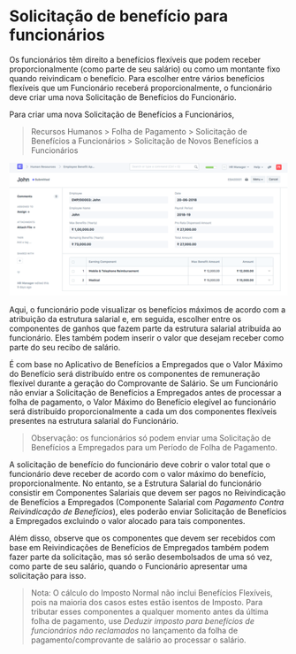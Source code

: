 # Solicitação de benefício para funcionários



Os funcionários têm direito a benefícios flexíveis que podem receber proporcionalmente (como parte de seu salário) ou como um montante fixo quando reivindicam o benefício. Para escolher entre vários benefícios flexíveis que um Funcionário receberá proporcionalmente, o funcionário deve criar uma nova Solicitação de Benefícios do Funcionário.


Para criar uma nova Solicitação de Benefícios a Funcionários,


> Recursos Humanos > Folha de Pagamento > Solicitação de Benefícios a Funcionários > Solicitação de Novos Benefícios a Funcionários


![Aplicativo de benefício para funcionários](/files/employee-benefit-application.png)


Aqui, o funcionário pode visualizar os benefícios máximos de acordo com a atribuição da estrutura salarial e, em seguida, escolher entre os componentes de ganhos que fazem parte da estrutura salarial atribuída ao funcionário. Eles também podem inserir o valor que desejam receber como parte do seu recibo de salário.


É com base no Aplicativo de Benefícios a Empregados que o Valor Máximo do Benefício será distribuído entre os componentes de remuneração flexível durante a geração do Comprovante de Salário. Se um Funcionário não enviar a Solicitação de Benefícios a Empregados antes de processar a folha de pagamento, o Valor Máximo do Benefício elegível ao funcionário será distribuído proporcionalmente a cada um dos componentes flexíveis presentes na estrutura salarial do Funcionário.


> Observação: os funcionários só podem enviar uma Solicitação de Benefícios a Empregados para um Período de Folha de Pagamento.


A solicitação de benefício do funcionário deve cobrir o valor total que o funcionário deve receber de acordo com o valor máximo do benefício, proporcionalmente. No entanto, se a Estrutura Salarial do funcionário consistir em Componentes Salariais que devem ser pagos no Reivindicação de Benefícios a Empregados (Componente Salarial com *Pagamento Contra Reivindicação de Benefícios*), eles poderão enviar Solicitação de Benefícios a Empregados excluindo o valor alocado para tais componentes.


Além disso, observe que os componentes que devem ser recebidos com base em Reivindicações de Benefícios de Empregados também podem fazer parte da solicitação, mas só serão desembolsados ​​de uma só vez, como parte de seu salário, quando o Funcionário apresentar uma solicitação para isso. 


> Nota: O cálculo do Imposto Normal não inclui Benefícios Flexíveis, pois na maioria dos casos estes estão isentos de Imposto. Para tributar esses componentes a qualquer momento antes da última folha de pagamento, use *Deduzir imposto para benefícios de funcionários não reclamados* no lançamento da folha de pagamento/comprovante de salário ao processar o salário.



